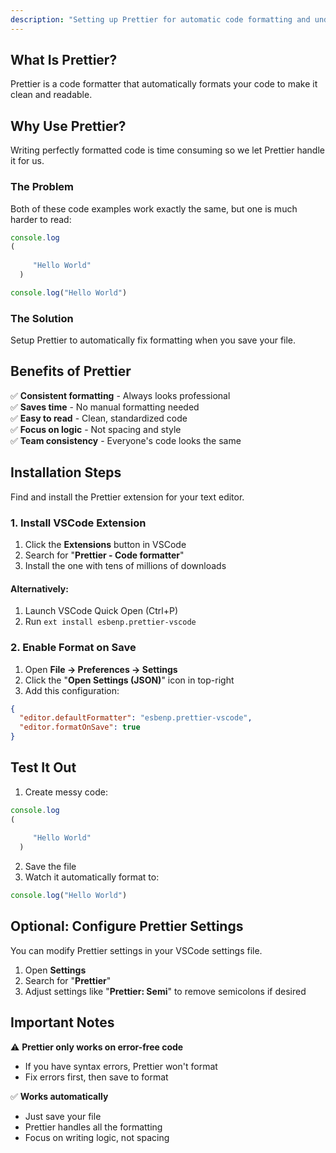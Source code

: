 ```yaml
---
description: "Setting up Prettier for automatic code formatting and understanding its benefits."
---
```


## What Is Prettier?

Prettier is a code formatter that automatically formats your code to make it clean and readable.

## Why Use Prettier?

Writing perfectly formatted code is time consuming so we let Prettier handle it for us.

### The Problem

Both of these code examples work exactly the same, but one is much harder to read:

<!-- prettier-ignore -->
```javascript
console.log
(
  
     "Hello World"
  )
```

```javascript
console.log("Hello World")
```

### The Solution

Setup Prettier to automatically fix formatting when you save your file.

## Benefits of Prettier

✅ **Consistent formatting** - Always looks professional  
✅ **Saves time** - No manual formatting needed  
✅ **Easy to read** - Clean, standardized code  
✅ **Focus on logic** - Not spacing and style  
✅ **Team consistency** - Everyone's code looks the same

## Installation Steps

Find and install the Prettier extension for your text editor.

### 1. Install VSCode Extension

1. Click the **Extensions** button in VSCode
2. Search for "**Prettier - Code formatter**"
3. Install the one with tens of millions of downloads

#### Alternatively:

1. Launch VSCode Quick Open (Ctrl+P)
2. Run `ext install esbenp.prettier-vscode`

### 2. Enable Format on Save

1. Open **File → Preferences → Settings**
2. Click the "**Open Settings (JSON)**" icon in top-right
3. Add this configuration:

```json
{
  "editor.defaultFormatter": "esbenp.prettier-vscode",
  "editor.formatOnSave": true
}
```

## Test It Out

1. Create messy code:

<!-- prettier-ignore -->
```javascript
console.log
(
  
     "Hello World"
  )
```

2. Save the file
3. Watch it automatically format to:

```javascript
console.log("Hello World")
```

## Optional: Configure Prettier Settings

You can modify Prettier settings in your VSCode settings file.

1. Open **Settings**
2. Search for "**Prettier**"
3. Adjust settings like "**Prettier: Semi**" to remove semicolons if desired

## Important Notes

⚠️ **Prettier only works on error-free code**

- If you have syntax errors, Prettier won't format
- Fix errors first, then save to format

✅ **Works automatically**

- Just save your file
- Prettier handles all the formatting
- Focus on writing logic, not spacing
